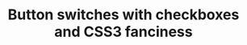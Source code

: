 ---
title: Button switches with checkboxes and CSS3 fanciness
layout: none
codrops: http://tympanus.net/codrops/2012/09/13/button-switches-with-checkboxes-and-css3-fanciness/
---